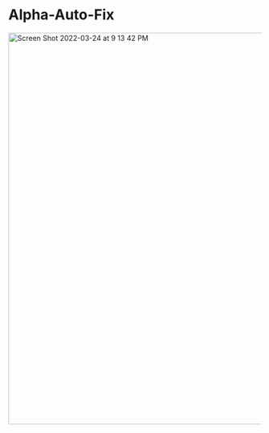 # Alpha-Auto-Fix
<img width="780" alt="Screen Shot 2022-03-24 at 9 13 42 PM" src="https://user-images.githubusercontent.com/83990324/160047160-cbd61f17-b1fb-470c-9a47-20bf2d778b86.png">
